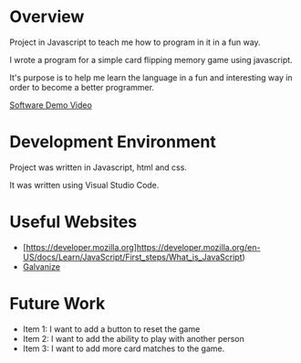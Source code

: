# Overview

Project in Javascript to teach me how to program in it in a fun way.

I wrote a program for a simple card flipping memory game using javascript.

It's purpose is to help me learn the language in a fun and interesting way in order to become a better programmer.


[Software Demo Video](http://youtube.link.goes.here)

# Development Environment

Project was written in Javascript, html and css.

It was written using Visual Studio Code.

# Useful Websites

- [https://developer.mozilla.org]https://developer.mozilla.org/en-US/docs/Learn/JavaScript/First_steps/What_is_JavaScript)
- [Galvanize](https://www.galvanize.com/blog/what-is-javascript-used-for/)

# Future Work

- Item 1: I want to add a button to reset the game
- Item 2: I want to add the ability to play with another person
- Item 3: I want to add more card matches to the game.